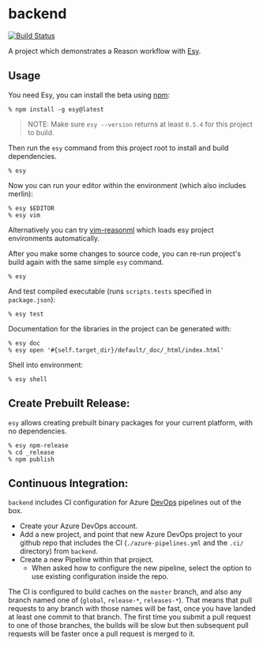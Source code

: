 # backend

[![Build Status](https://dev.azure.com/esy-ocaml/esy-ocaml/_apis/build/status/esy-ocaml.backend?branchName=master)](https://dev.azure.com/esy-ocaml/esy-ocaml/_build/latest?definitionId=1?branchName=master)

A project which demonstrates a Reason workflow with [Esy][].

[esy]: https://github.com/esy-ocaml/esy

## Usage

You need Esy, you can install the beta using [npm](https://npmjs.com):

    % npm install -g esy@latest

> NOTE: Make sure `esy --version` returns at least `0.5.4` for this project to build.

Then run the `esy` command from this project root to install and build dependencies.

    % esy

Now you can run your editor within the environment (which also includes merlin):

    % esy $EDITOR
    % esy vim

Alternatively you can try [vim-reasonml](https://github.com/jordwalke/vim-reasonml)
which loads esy project environments automatically.

After you make some changes to source code, you can re-run project's build
again with the same simple `esy` command.

    % esy

And test compiled executable (runs `scripts.tests` specified in
`package.json`):

    % esy test

Documentation for the libraries in the project can be generated with:

    % esy doc
    % esy open '#{self.target_dir}/default/_doc/_html/index.html'

Shell into environment:

    % esy shell

## Create Prebuilt Release:

`esy` allows creating prebuilt binary packages for your current platform, with
no dependencies.

    % esy npm-release
    % cd _release
    % npm publish

## Continuous Integration:

`backend` includes CI configuration for Azure
[DevOps](https://dev.azure.com) pipelines out of the box.

- Create your Azure DevOps account.
- Add a new project, and point that new Azure DevOps project to your github
  repo that includes the CI (`./azure-pipelines.yml` and the `.ci/` directory)
  from `backend`.
- Create a new Pipeline within that project.
  - When asked how to configure the new pipeline, select the option to use
    existing configuration inside the repo.

The CI is configured to build caches on the `master` branch, and also any
branch named one of (`global`, `release-*`, `releases-*`). That means that pull
requests to any branch with those names will be fast, once you have landed at
least one commit to that branch. The first time you submit a pull request to
one of those branches, the builds will be slow but then subsequent pull
requests will be faster once a pull request is merged to it.
